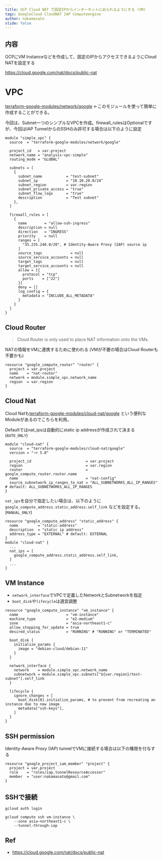 ```yaml
---
title: GCP Cloud NAT で固定IPからインターネットに出られるようにする (VM)
tags: GoogleCloud CloudNAT IAP Computeengine
author: nakamasato
slide: false
---
```

## 内容

GCPにVM Instanceなどを作成して、固定のIPからアクセスできるようにCloud NATを設定する

https://cloud.google.com/nat/docs/public-nat

# VPC

[terraform-google-modules/network/google](https://registry.terraform.io/modules/terraform-google-modules/network/google/latest) ←このモジュールを使って簡単に作成することができる。

今回は、Subnet一つのシンプルなVPCを作成。firewall_rulesはOptionalですが、今回はIAP TunnelからのSSHのみ許可する場合は以下のように設定

```hcl
module "simple_vpc" {
  source  = "terraform-google-modules/network/google"

  project_id   = var.project
  network_name = "analysis-vpc-simple"
  routing_mode = "GLOBAL"

  subnets = [
    {
      subnet_name           = "test-subnet"
      subnet_ip             = "10.10.20.0/24"
      subnet_region         = var.region
      subnet_private_access = "true"
      subnet_flow_logs      = "true"
      description           = "Test subnet"
    },
  ]

  firewall_rules = [
    {
      name        = "allow-ssh-ingress"
      description = null
      direction   = "INGRESS"
      priority    = null
      ranges = [
        "35.235.240.0/20", # Identity-Aware Proxy (IAP) source ip
      ]
      source_tags             = null
      source_service_accounts = null
      target_tags             = null
      target_service_accounts = null
      allow = [{
        protocol = "tcp"
        ports    = ["22"]
      }]
      deny = []
      log_config = {
        metadata = "INCLUDE_ALL_METADATA"
      }
    }
  ]
}
```

## Cloud Router

> Cloud Router is only used to place NAT information onto the VMs.

NATの情報をVMに連携するために使われる (VMが不要の場合はCloud Routerも不要かも)

```hcl
resource "google_compute_router" "router" {
  project = var.project
  name    = "nat-router"
  network = module.simple_vpc.network_name
  region  = var.region
}
```

## Cloud Nat

Cloud Natも[terraform-google-modules/cloud-nat/google](https://registry.terraform.io/modules/terraform-google-modules/cloud-nat/google/latest) という便利なModuleがあるのでこちらを利用。

Defaultではnat_ipsは自動的にstatic ip addressが作成されて決まる (`AUTO_ONLY`)

```hcl
module "cloud-nat" {
  source  = "terraform-google-modules/cloud-nat/google"
  version = "~> 5.0"

  project_id                         = var.project
  region                             = var.region
  router                             = google_compute_router.router.name
  name                               = "nat-config"
  source_subnetwork_ip_ranges_to_nat = "ALL_SUBNETWORKS_ALL_IP_RANGES" # default: ALL_SUBNETWORKS_ALL_IP_RANGES
}
```

`nat_ips`を自分で指定したい場合は、以下のように `google_compute_address.static_address.self_link` などを設定する。(`MANUAL_ONLY`)

```hcl
resource "google_compute_address" "static_address" {
  name         = "static-address"
  description  = "static ip address"
  address_type = "EXTERNAL" # default: EXTERNAL
}
module "cloud-nat" {
  ...
  nat_ips = [
    google_compute_address.static_address.self_link,
  ]
  ...
}
```

## VM Instance

- `network_interface`でVPCで定義したNetworkとSubnetworkを指定
- `boot_disk`や`lifecycle`は適宜調整


```hcl
resource "google_compute_instance" "vm_instance" {
  name                      = "vm-instance"
  machine_type              = "e2-medium"
  zone                      = "asia-northeast1-c"
  allow_stopping_for_update = true
  desired_status            = "RUNNING" # "RUNNING" or "TERMINATED"

  boot_disk {
    initialize_params {
      image = "debian-cloud/debian-11"
    }
  }

  network_interface {
    network    = module.simple_vpc.network_name
    subnetwork = module.simple_vpc.subnets["${var.region}/test-subnet"].self_link
  }

  lifecycle {
    ignore_changes = [
      boot_disk[0].initialize_params, # to prevent from recreating an instance due to new image
      metadata["ssh-keys"],
    ]
  }
}
```

## SSH permission

Identity-Aware Proxy (IAP) tunnelでVMに接続する場合は以下の権限を付与する

```hcl
resource "google_project_iam_member" "project" {
  project = var.project
  role    = "roles/iap.tunnelResourceAccessor"
  member  = "user:nakamasato@gmail.com"
}
```

## SSHで接続

```
gcloud auth login
```

```
gcloud compute ssh vm-instance \
    --zone asia-northeast1-c \
    --tunnel-through-iap
```

## Ref

- https://cloud.google.com/nat/docs/public-nat

